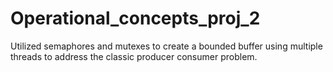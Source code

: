 # Operational_concepts_proj_2

Utilized semaphores and mutexes to create a bounded buffer using multiple threads to address the classic producer consumer problem.
